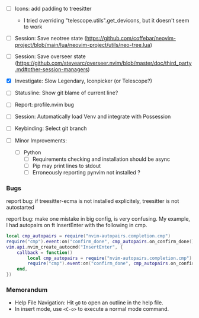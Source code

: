 
- [ ] Icons: add padding to treesitter
    - I tried overriding "telescope.utils".get_devicons, but it doesn't seem to work
- [ ] Session: Save neotree state (https://github.com/coffebar/neovim-project/blob/main/lua/neovim-project/utils/neo-tree.lua)
- [ ] Session: Save overseer state (https://github.com/stevearc/overseer.nvim/blob/master/doc/third_party.md#other-session-managers)
- [x] Investigate: Slow Legendary, Iconpicker (or Telescope?)
- [ ] Statusline: Show git blame of current line?
- [ ] Report: profile.nvim bug
- [ ] Session: Automatically load Venv and integrate with Possession
- [ ] Keybinding: Select git branch

- [ ] Minor Improvements:
    - [ ] Python
        - [ ] Requirements checking and installation should be async
        - [ ] Pip may print lines to stdout
        - [ ] Erroneously reporting pynvim not installed ?

### Bugs

report bug: if treesitter-ecma is not installed explicitely, treesitter is not
autostarted

report bug: make one mistake in big config, is very confusing. My example, I had 
autopairs on ft InsertEnter with the following in cmp.
```lua
local cmp_autopairs = require("nvim-autopairs.completion.cmp")
require("cmp").event:on("confirm_done", cmp_autopairs.on_confirm_done())
vim.api.nvim_create_autocmd("InsertEnter", {
    callback = function()
        local cmp_autopairs = require("nvim-autopairs.completion.cmp")
        require("cmp").event:on("confirm_done", cmp_autopairs.on_confirm_done())
    end,
})
```

### Memorandum
- Help File Navigation: Hit `gO` to open an outline in the help file.
- In insert mode, use `<C-o>` to execute a normal mode command.
